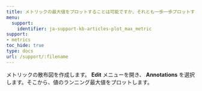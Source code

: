 ```yaml
---
title: メトリックの最大値をプロットすることは可能ですか、それとも一歩一歩プロットする必要がありますか？
menu:
  support:
    identifier: ja-support-kb-articles-plot_max_metric
support:
- metrics
toc_hide: true
type: docs
url: /support/:filename
---
```


メトリックの散布図を作成します。 **Edit** メニューを開き、 **Annotations** を選択します。そこから、値のランニング最大値をプロットします。